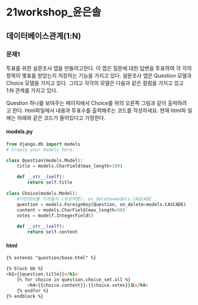 # 21workshop_윤은솔

## 데이터베이스관계(1:N)

### 문제1

투표를 위한 설문조사 앱을 만들려고한다. 이 앱은 질문에 대한 답변을 투표하여 각 각의 항목이 몇표를 받았는지 저장하는 기능을 가지고 있다. 설문조사 앱은 Question 모델과 Choice 모델을 가지고 있다. 그리고 각각의 모델은 다음과 같은 컬럼을 가지고 있고 1:N 관계를 가지고 있다.

Question 하나를 보여주는 페이지에서 Choice를 위의 오른쪽 그림과 같이 출력하려 고 한다. html파일에서 내용과 투표수를 출력해주는 코드를 작성하세요. 현재 html파 일에는 아래와 같은 코드가 들어있다고 가정한다.



#### models.py 

```python
from django.db import models
# Create your models here.

class Question(models.Model):
    title = models.CharField(max_length=100)
  
    def __str__(self):
        return self.title
        
class Choice(models.Model):
    #어떤정보를 가져올지 (부모역할): on_delete=models.CASCADE
    question = models.ForeignKey(Question, on_delete=models.CASCADE)
    content = models.CharField(max_length=50)
    votes = modelf.IntegerField()
    
    def __str__(self):
        return self.content
```



#### html

```html
{% extends "question/base.html" %}

{% block bb %}
<h1>{{question.title}}</h1>
    {% for choice in question.choice_set.all %}
		<h4>{{choice.content}}:{{choice.votes}}표</h4>
    {% endfor %}
{% endblock %}
```



